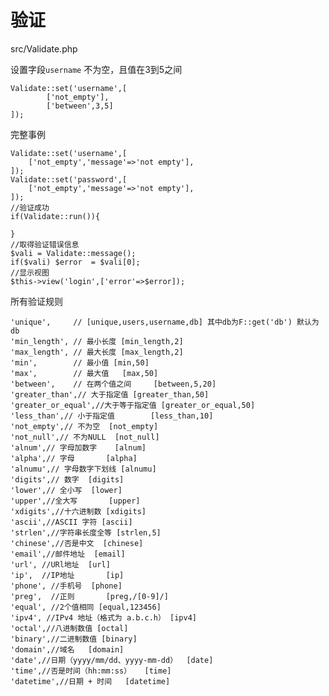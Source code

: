 验证
========
src/Validate.php

设置字段`username` 不为空，且值在3到5之间

	Validate::set('username',[
			['not_empty'],
			['between',3,5]
	]);

完整事例

	Validate::set('username',[
		['not_empty','message'=>'not empty'], 
	]);
	Validate::set('password',[
		['not_empty','message'=>'not empty'], 
	]); 
	//验证成功
	if(Validate::run()){  
		
	}
	//取得验证错误信息
	$vali = Validate::message();
 	if($vali) $error  = $vali[0];
	//显示视图
 	$this->view('login',['error'=>$error]);

所有验证规则

	'unique',     // [unique,users,username,db] 其中db为F::get('db') 默认为db
	'min_length', // 最小长度 [min_length,2]
	'max_length', // 最大长度 [max_length,2]
	'min',	 	  // 最小值 [min,50]
	'max',		  // 最大值   [max,50]
	'between',    // 在两个值之间 	[between,5,20]
	'greater_than',// 大于指定值	[greater_than,50]
	'greater_or_equal',//大于等于指定值 [greater_or_equal,50]
	'less_than',// 小于指定值		[less_than,10]
	'not_empty',// 不为空	[not_empty]
	'not_null',// 不为NULL  [not_null]
	'alnum',// 字母加数字	[alnum]
	'alpha',// 字母		[alpha]
	'alnumu',// 字母数字下划线 [alnumu]
	'digits',// 数字	[digits]
	'lower',// 全小写	[lower]
	'upper',//全大写		[upper]
	'xdigits',//十六进制数 [xdigits]
	'ascii',//ASCII 字符 [ascii]
	'strlen',//字符串长度全等 [strlen,5]
	'chinese',//否是中文  [chinese]
	'email',//邮件地址	[email]
	'url', //URl地址	[url]
	'ip',  //IP地址		[ip]
	'phone', //手机号	[phone]
	'preg',  //正则		[preg,/[0-9]/]
	'equal', //2个值相同 [equal,123456]
	'ipv4', //IPv4 地址（格式为 a.b.c.h） [ipv4]
	'octal',//八进制数值 [octal]
	'binary',//二进制数值 [binary]
	'domain',//域名	[domain]
	'date',//日期（yyyy/mm/dd、yyyy-mm-dd）  [date]
	'time',//否是时间（hh:mm:ss）   [time]
	'datetime',//日期 + 时间   [datetime]
	